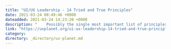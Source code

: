 ```yaml
---
title: "UI/UX Leadership - 14 Tried and True Principles"
date: 2021-03-24 08:49:46 +0000
dateadded: 2021-03-24 14:23:20 +0000
description: "    Possibly the single most important list of principles for innovative leadership, from one of the most successful companies in history.  Continue reading on UX Planet »  "
link: "https://uxplanet.org/ui-ux-leadership-14-tried-and-true-principles-3612c34c692a?source=rss----819cc2aaeee0---4"
category:
directory: _directory/ux-planet.md
---
```

